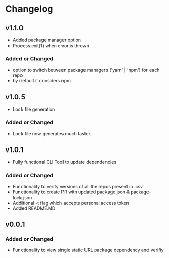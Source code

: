 # Changelog

## v1.1.0
- Added package manager option
- Process.exit(1) when error is thrown

### Added or Changed
- option to switch between package managers ('yarn' | 'npm') for each repo
- by default it considers npm

## v1.0.5
- Lock file generation

### Added or Changed
- Lock file now generates much faster.
## v1.0.1
- Fully functional CLI Tool to update dependencies

### Added or Changed
- Functionality to verify versions of all the repos present in .csv 
- Functionality to create PR with updated package.json & package-lock.json
- Additional -t flag which accepts personal access token
- Added README.MD

## v0.0.1

### Added or Changed
- Functionality to view single static URL package dependency and verifiy
